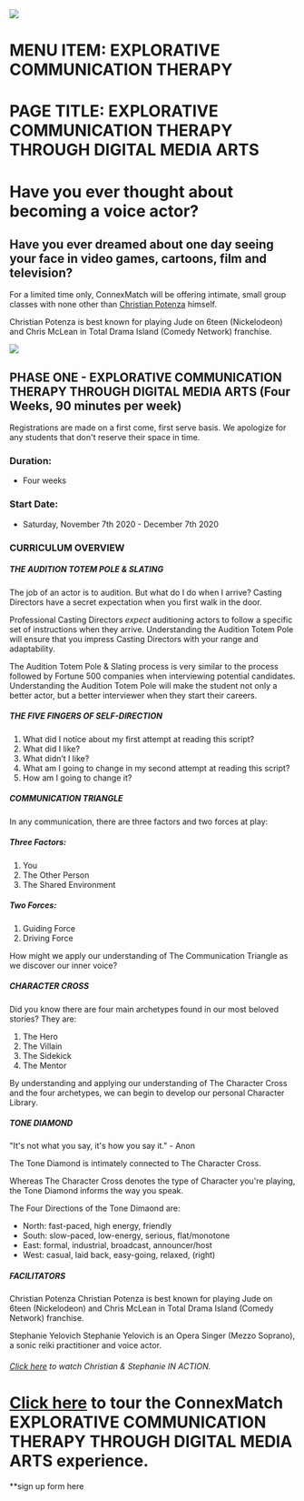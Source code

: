 <html>
<head></head>

<body>

<img src = "https://theseeker.ca/wp-content/uploads/2017/04/CAPE-012-Christian-Potenza.jpg">

# MENU ITEM: EXPLORATIVE COMMUNICATION THERAPY
# PAGE TITLE: EXPLORATIVE COMMUNICATION THERAPY THROUGH DIGITAL MEDIA ARTS

# Have you ever thought about becoming a voice actor?

## Have you ever dreamed about one day seeing your face in video games, cartoons, film and television?

For a limited time only, ConnexMatch will be offering intimate, small group classes with none other than [Christian Potenza](https://youtu.be/WmtTnG1B2Qg) himself.

Christian Potenza is best known for playing Jude on 6teen (Nickelodeon) and Chris McLean in Total Drama Island (Comedy Network) franchise.

<img src = "https://m.media-amazon.com/images/M/MV5BMTYyNDA4ODgwNl5BMl5BanBnXkFtZTgwNzQ4MTYxNzE@._V1_SY1000_CR0,0,1501,1000_AL_.jpg">

## PHASE ONE - EXPLORATIVE COMMUNICATION THERAPY THROUGH DIGITAL MEDIA ARTS (Four Weeks, 90 minutes per week)

Registrations are made on a first come, first serve basis. We apologize for any students that don't reserve their space in time.


### Duration: 
- Four weeks

### Start Date: 
- Saturday, November 7th 2020 - December 7th 2020


### CURRICULUM OVERVIEW

##### THE AUDITION TOTEM POLE & SLATING

The job of an actor is to audition. But what do I do when I arrive? Casting Directors have a secret expectation when you first walk in the door.

Professional Casting Directors *expect* auditioning actors to follow a specific set of instructions when they arrive. Understanding the Audition Totem Pole will ensure that you impress Casting Directors with your range and adaptability.

The Audition Totem Pole & Slating process is very similar to the process followed by Fortune 500 companies when interviewing potential candidates. Understanding the Audition Totem Pole will make the student not only a better actor, but a better interviewer when they start their careers.


##### THE FIVE FINGERS OF SELF-DIRECTION

1. What did I notice about my first attempt at reading this script? 
2. What did I like? 
3. What didn’t I like? 
4. What am I going to change in my second attempt at reading this script?
5. How am I going to change it?


##### COMMUNICATION TRIANGLE

In any communication, there are three factors and two forces at play:

##### Three Factors:

1. You
2. The Other Person
3. The Shared Environment

##### Two Forces: 

1. Guiding Force
2. Driving Force

How might we apply our understanding of The Communication Triangle as we discover our inner voice?


##### CHARACTER CROSS

Did you know there are four main archetypes found in our most beloved stories? They are:

1. The Hero
2. The Villain
3. The Sidekick
4. The Mentor

By understanding and applying our understanding of The Character Cross and the four archetypes, we can begin to develop our personal Character Library.


##### TONE DIAMOND

"It's not what you say, it's how you say it." - Anon

The Tone Diamond is intimately connected to The Character Cross. 

Whereas The Character Cross denotes the type of Character you're playing, the Tone Diamond informs the way you speak.

The Four Directions of the Tone Dimaond are:
- North: fast-paced, high energy, friendly
- South: slow-paced, low-energy, serious, flat/monotone
- East: formal, industrial, broadcast, announcer/host
- West: casual, laid back, easy-going, relaxed, (right) 


##### FACILITATORS

Christian Potenza 
Christian Potenza is best known for playing Jude on 6teen (Nickelodeon) and Chris McLean in Total Drama Island (Comedy Network) franchise.

Stephanie Yelovich
Stephanie Yelovich is an Opera Singer (Mezzo Soprano), a sonic reiki practitioner and voice actor.

###### [Click here](https://www.facebook.com/watch/?v=3038585346220366) to watch Christian & Stephanie IN ACTION.

# [Click here](https://youtu.be/SejB4Ortfwg) to tour the ConnexMatch EXPLORATIVE COMMUNICATION THERAPY THROUGH DIGITAL MEDIA ARTS experience.

**sign up form here
</BODY>
</html>
